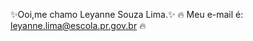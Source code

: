 :sparkles:Ooi,me chamo Leyanne Souza Lima.:sparkles:
:fire: Meu e-mail é: leyanne.lima@escola.pr.gov.br :fire:
